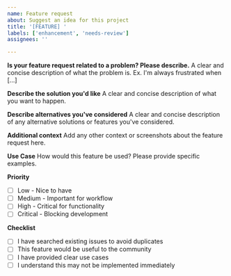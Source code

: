 ```yaml
---
name: Feature request
about: Suggest an idea for this project
title: '[FEATURE] '
labels: ['enhancement', 'needs-review']
assignees: ''

---
```


**Is your feature request related to a problem? Please describe.**
A clear and concise description of what the problem is. Ex. I'm always frustrated when [...]

**Describe the solution you'd like**
A clear and concise description of what you want to happen.

**Describe alternatives you've considered**
A clear and concise description of any alternative solutions or features you've considered.

**Additional context**
Add any other context or screenshots about the feature request here.

**Use Case**
How would this feature be used? Please provide specific examples.

**Priority**
- [ ] Low - Nice to have
- [ ] Medium - Important for workflow
- [ ] High - Critical for functionality
- [ ] Critical - Blocking development

**Checklist**
- [ ] I have searched existing issues to avoid duplicates
- [ ] This feature would be useful to the community
- [ ] I have provided clear use cases
- [ ] I understand this may not be implemented immediately
